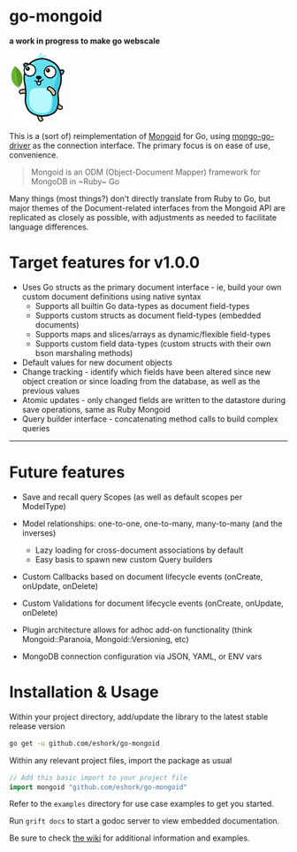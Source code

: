 # go-mongoid

**a work in progress to make go webscale**


![alt text](etc/assets/go-mongoid-100.png "Mongoid for Go")

This is a (sort of) reimplementation of [Mongoid](https://github.com/mongodb/mongoid) for Go, using [mongo-go-driver](https://github.com/mongodb/mongo-go-driver) as the connection interface. The primary focus is on ease of use, convenience.

> Mongoid is an ODM (Object-Document Mapper) framework for MongoDB in ~Ruby~ Go

Many things (most things?) don't directly translate from Ruby to Go, but major themes of the Document-related interfaces from the Mongoid API are replicated as closely as possible, with adjustments as needed to facilitate language differences.

# Target features for v1.0.0

- Uses Go structs as the primary document interface - ie, build your own custom document definitions using native syntax
  - Supports all builtin Go data-types as document field-types
  - Supports custom structs as document field-types (embedded documents)
  - Supports maps and slices/arrays as dynamic/flexible field-types
  - Supports custom field data-types (custom structs with their own bson marshaling methods)
- Default values for new document objects
- Change tracking - identify which fields have been altered since new object creation or since loading from the database, as well as the previous values
- Atomic updates - only changed fields are written to the datastore during save operations, same as Ruby Mongoid
- Query builder interface - concatenating method calls to build complex queries

---
# Future features
- Save and recall query Scopes (as well as default scopes per ModelType)

- Model relationships: one-to-one, one-to-many, many-to-many (and the inverses)
  - Lazy loading for cross-document associations by default
  - Easy basis to spawn new custom Query builders

- Custom Callbacks based on document lifecycle events (onCreate, onUpdate, onDelete)

- Custom Validations for document lifecycle events (onCreate, onUpdate, onDelete)

- Plugin architecture allows for adhoc add-on functionality (think Mongoid::Paranoia, Mongoid::Versioning, etc)

- MongoDB connection configuration via JSON, YAML, or ENV vars


# Installation & Usage

Within your project directory, add/update the library to the latest stable release version

```bash
go get -u github.com/eshork/go-mongoid
```

Within any relevant project files, import the package as usual
```go
// Add this basic import to your project file
import mongoid "github.com/eshork/go-mongoid"
```

Refer to the `examples` directory for use case examples to get you started.

Run `grift docs` to start a godoc server to view embedded documentation.

Be sure to check [the wiki](https://github.com/eshork/go-mongoid/wiki) for additional information and examples.
